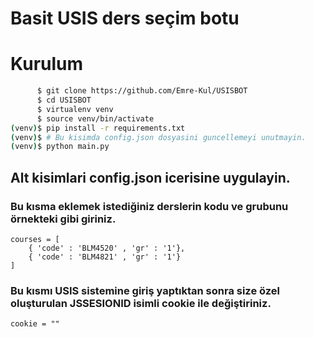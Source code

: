 # Basit USIS ders seçim botu

# Kurulum

```bash
      $ git clone https://github.com/Emre-Kul/USISBOT
      $ cd USISBOT
      $ virtualenv venv
      $ source venv/bin/activate
(venv)$ pip install -r requirements.txt
(venv)$ # Bu kisimda config.json dosyasini guncellemeyi unutmayin.
(venv)$ python main.py 
```

## Alt kisimlari config.json icerisine uygulayin.
### Bu kısma eklemek istediğiniz derslerin kodu ve grubunu örnekteki gibi giriniz.

```
courses = [
	{ 'code' : 'BLM4520' , 'gr' : '1'},
	{ 'code' : 'BLM4821' , 'gr' : '1'}
]
```

### Bu kısmı USIS sistemine giriş yaptıktan sonra size özel oluşturulan JSSESIONID isimli cookie ile değiştiriniz.
```
cookie = ""

```

